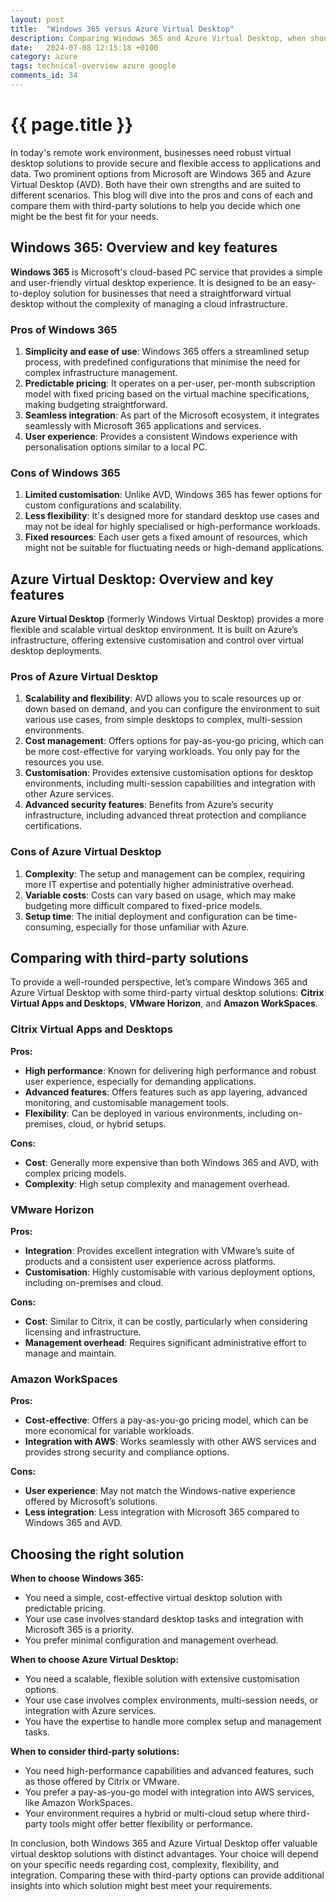 ```yaml
---
layout: post
title:  "Windows 365 versus Azure Virtual Desktop"
description: Comparing Windows 365 and Azure Virtual Desktop, when should you use which flavour of Virtual Desktop Infrastructure
date:   2024-07-08 12:15:18 +0100
category: azure
tags: technical-overview azure google
comments_id: 34
---
```

<h1>{{ page.title }}</h1>

In today's remote work environment, businesses need robust virtual desktop solutions to provide secure and flexible access to applications and data. Two prominent options from Microsoft are Windows 365 and Azure Virtual Desktop (AVD). Both have their own strengths and are suited to different scenarios. This blog will dive into the pros and cons of each and compare them with third-party solutions to help you decide which one might be the best fit for your needs.

## Windows 365: Overview and key features

**Windows 365** is Microsoft's cloud-based PC service that provides a simple and user-friendly virtual desktop experience. It is designed to be an easy-to-deploy solution for businesses that need a straightforward virtual desktop without the complexity of managing a cloud infrastructure.

### Pros of Windows 365

1. **Simplicity and ease of use**: Windows 365 offers a streamlined setup process, with predefined configurations that minimise the need for complex infrastructure management.
2. **Predictable pricing**: It operates on a per-user, per-month subscription model with fixed pricing based on the virtual machine specifications, making budgeting straightforward.
3. **Seamless integration**: As part of the Microsoft ecosystem, it integrates seamlessly with Microsoft 365 applications and services.
4. **User experience**: Provides a consistent Windows experience with personalisation options similar to a local PC.

### Cons of Windows 365

1. **Limited customisation**: Unlike AVD, Windows 365 has fewer options for custom configurations and scalability.
2. **Less flexibility**: It's designed more for standard desktop use cases and may not be ideal for highly specialised or high-performance workloads.
3. **Fixed resources**: Each user gets a fixed amount of resources, which might not be suitable for fluctuating needs or high-demand applications.

## Azure Virtual Desktop: Overview and key features

**Azure Virtual Desktop** (formerly Windows Virtual Desktop) provides a more flexible and scalable virtual desktop environment. It is built on Azure’s infrastructure, offering extensive customisation and control over virtual desktop deployments.

### Pros of Azure Virtual Desktop

1. **Scalability and flexibility**: AVD allows you to scale resources up or down based on demand, and you can configure the environment to suit various use cases, from simple desktops to complex, multi-session environments.
2. **Cost management**: Offers options for pay-as-you-go pricing, which can be more cost-effective for varying workloads. You only pay for the resources you use.
3. **Customisation**: Provides extensive customisation options for desktop environments, including multi-session capabilities and integration with other Azure services.
4. **Advanced security features**: Benefits from Azure’s security infrastructure, including advanced threat protection and compliance certifications.

### Cons of Azure Virtual Desktop

1. **Complexity**: The setup and management can be complex, requiring more IT expertise and potentially higher administrative overhead.
2. **Variable costs**: Costs can vary based on usage, which may make budgeting more difficult compared to fixed-price models.
3. **Setup time**: The initial deployment and configuration can be time-consuming, especially for those unfamiliar with Azure.

## Comparing with third-party solutions

To provide a well-rounded perspective, let’s compare Windows 365 and Azure Virtual Desktop with some third-party virtual desktop solutions: **Citrix Virtual Apps and Desktops**, **VMware Horizon**, and **Amazon WorkSpaces**.

### Citrix Virtual Apps and Desktops

**Pros:**

- **High performance**: Known for delivering high performance and robust user experience, especially for demanding applications.
- **Advanced features**: Offers features such as app layering, advanced monitoring, and customisable management tools.
- **Flexibility**: Can be deployed in various environments, including on-premises, cloud, or hybrid setups.

**Cons:**

- **Cost**: Generally more expensive than both Windows 365 and AVD, with complex pricing models.
- **Complexity**: High setup complexity and management overhead.

### VMware Horizon

**Pros:**

- **Integration**: Provides excellent integration with VMware’s suite of products and a consistent user experience across platforms.
- **Customisation**: Highly customisable with various deployment options, including on-premises and cloud.

**Cons:**

- **Cost**: Similar to Citrix, it can be costly, particularly when considering licensing and infrastructure.
- **Management overhead**: Requires significant administrative effort to manage and maintain.

### Amazon WorkSpaces

**Pros:**

- **Cost-effective**: Offers a pay-as-you-go pricing model, which can be more economical for variable workloads.
- **Integration with AWS**: Works seamlessly with other AWS services and provides strong security and compliance options.

**Cons:**

- **User experience**: May not match the Windows-native experience offered by Microsoft’s solutions.
- **Less integration**: Less integration with Microsoft 365 compared to Windows 365 and AVD.

## Choosing the right solution

**When to choose Windows 365:**

- You need a simple, cost-effective virtual desktop solution with predictable pricing.
- Your use case involves standard desktop tasks and integration with Microsoft 365 is a priority.
- You prefer minimal configuration and management overhead.

**When to choose Azure Virtual Desktop:**

- You need a scalable, flexible solution with extensive customisation options.
- Your use case involves complex environments, multi-session needs, or integration with Azure services.
- You have the expertise to handle more complex setup and management tasks.

**When to consider third-party solutions:**

- You need high-performance capabilities and advanced features, such as those offered by Citrix or VMware.
- You prefer a pay-as-you-go model with integration into AWS services, like Amazon WorkSpaces.
- Your environment requires a hybrid or multi-cloud setup where third-party tools might offer better flexibility or performance.

In conclusion, both Windows 365 and Azure Virtual Desktop offer valuable virtual desktop solutions with distinct advantages. Your choice will depend on your specific needs regarding cost, complexity, flexibility, and integration. Comparing these with third-party options can provide additional insights into which solution might best meet your requirements.
